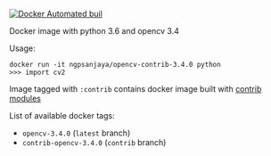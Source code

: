 [![Docker Automated buil](https://img.shields.io/docker/automated/jjanzic/docker-python3-opencv.svg)]()

Docker image with python 3.6 and opencv 3.4

Usage:

    docker run -it ngpsanjaya/opencv-contrib-3.4.0 python
    >>> import cv2

Image tagged with `:contrib` contains docker image built with [contrib modules](https://github.com/opencv/opencv_contrib/)

List of available docker tags:

- `opencv-3.4.0` (`latest` branch)
- `contrib-opencv-3.4.0` (`contrib` branch)
